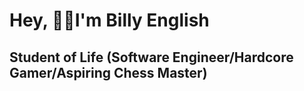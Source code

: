 # Hey, ✌🏾I'm Billy English

## Student of Life (Software Engineer/Hardcore Gamer/Aspiring Chess Master)

